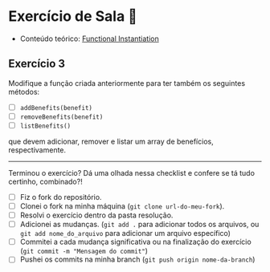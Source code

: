 # Exercício de Sala 🏫  

- Conteúdo teórico: 
[Functional Instantiation](https://github.com/reprograma/on21-imersao-js-S5-Prototype-1/blob/main/README.md#functional-instanciation)

## Exercício 3

Modifique a função criada anteriormente para ter também os seguintes métodos:
- [ ] `addBenefits(benefit)`
- [ ] `removeBenefits(benefit)`
- [ ] `listBenefits()`

que devem adicionar, remover e listar um array de benefícios, respectivamente.

---

Terminou o exercício? Dá uma olhada nessa checklist e confere se tá tudo certinho, combinado?!

- [ ] Fiz o fork do repositório.
- [ ] Clonei o fork na minha máquina (`git clone url-do-meu-fork`).
- [ ] Resolvi o exercício dentro da pasta resolução.
- [ ] Adicionei as mudanças. (`git add .` para adicionar todos os arquivos, ou `git add nome_do_arquivo` para adicionar um arquivo específico)
- [ ] Commitei a cada mudança significativa ou na finalização do exercício (`git commit -m "Mensagem do commit"`)
- [ ] Pushei os commits na minha branch (`git push origin nome-da-branch`)
